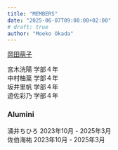 ```yaml
---
title: "MEMBERS"
date: "2025-06-07T09:00:00+02:00"
# draft: true
author: "Moeko Okada"
---
```


[岡田萌子](https://moekookada.github.io/about/)  

宮木洸陽      学部４年  
中村柚葉      学部４年  
坂井里帆      学部４年  
遊佐彩乃      学部４年  


### Alumini

涌井ちひろ     2023年10月 - 2025年3月   
佐伯海祐       2023年10月 - 2025年3月
